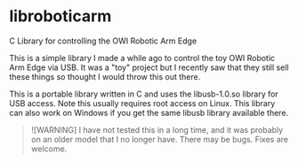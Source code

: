 # libroboticarm
C Library for controlling the OWI Robotic Arm Edge

This is a simple library I made a while ago to control the toy OWI Robotic Arm
Edge via USB.  It was a "toy" project but I recently saw that they still sell 
these things so thought I would throw this out there.

This is a portable library written in C and uses the libusb-1.0.so library
for USB access.  Note this usually requires root access on Linux.  This library
can also work on Windows if you get the same libusb library available there.

>![WARNING]
>I have not tested this in a long time, and it was probably on an older model 
> that I no longer have.  There may be bugs.  Fixes are welcome.
